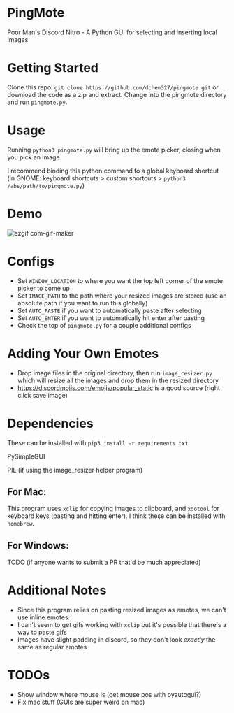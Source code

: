 # PingMote
Poor Man's Discord Nitro - A Python GUI for selecting and inserting local images
# Getting Started
Clone this repo: `git clone https://github.com/dchen327/pingmote.git` or download the code as a zip and extract. Change into the pingmote directory and run `pingmote.py`.
# Usage
Running `python3 pingmote.py` will bring up the emote picker, closing when you pick an image.

I recommend binding this python command to a global keyboard shortcut (in GNOME: keyboard shortcuts > custom shortcuts > `python3 /abs/path/to/pingmote.py`)
# Demo
![ezgif com-gif-maker](https://user-images.githubusercontent.com/37674516/107125905-81540c80-687a-11eb-9def-b4e51f2b9d32.gif)

# Configs
- Set `WINDOW_LOCATION` to where you want the top left corner of the emote picker to come up
- Set `IMAGE_PATH` to the path where your resized images are stored (use an absolute path if you want to run this globally)
- Set `AUTO_PASTE` if you want to automatically paste after selecting
- Set `AUTO_ENTER` if you want to automatically hit enter after pasting
- Check the top of `pingmote.py` for a couple additional configs

# Adding Your Own Emotes
- Drop image files in the original directory, then run `image_resizer.py` which will resize all the images and drop them in the resized directory
- https://discordmojis.com/emojis/popular_static is a good source (right click save image)

# Dependencies
These can be installed with `pip3 install -r requirements.txt`

PySimpleGUI

PIL (if using the image_resizer helper program)

## For Mac:
This program uses `xclip` for copying images to clipboard, and `xdotool` for keyboard keys (pasting and hitting enter). I think these can be installed with `homebrew`.

## For Windows:
TODO (if anyone wants to submit a PR that'd be much appreciated)

# Additional Notes
- Since this program relies on pasting resized images as emotes, we can't use inline emotes.
- I can't seem to get gifs working with `xclip` but it's possible that there's a way to paste gifs
- Images have slight padding in discord, so they don't look *exactly* the same as regular emotes

# TODOs
- Show window where mouse is (get mouse pos with pyautogui?)
- Fix mac stuff (GUIs are super weird on mac)